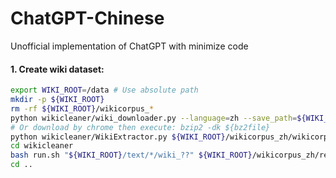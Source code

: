 # ChatGPT-Chinese
Unofficial implementation of ChatGPT with minimize code

#### 1. Create wiki dataset:

```bash
export WIKI_ROOT=/data # Use absolute path
mkdir -p ${WIKI_ROOT}
rm -rf ${WIKI_ROOT}/wikicorpus_*
python wikicleaner/wiki_downloader.py --language=zh --save_path=${WIKI_ROOT}
# Or download by chrome then execute: bzip2 -dk ${bz2file}
python wikicleaner/WikiExtractor.py ${WIKI_ROOT}/wikicorpus_zh/wikicorpus_zh.xml -o ${WIKI_ROOT}/text
cd wikicleaner
bash run.sh "${WIKI_ROOT}/text/*/wiki_??" ${WIKI_ROOT}/wikicorpus_zh/results
cd ..
```
